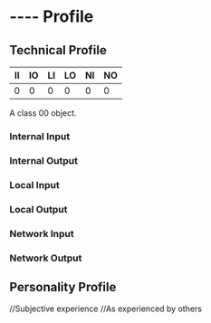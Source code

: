 # ---- Profile

## Technical Profile

| II 	| IO 	| LI 	| LO 	| NI 	| NO 	|
|----	|----	|----	|----	|----	|----	|
| 0  	| 0  	| 0  	| 0  	| 0  	| 0  	|

A class 00 object.

### Internal Input

### Internal Output

### Local Input

### Local Output

### Network Input

### Network Output

## Personality Profile

//Subjective experience
//As experienced by others
